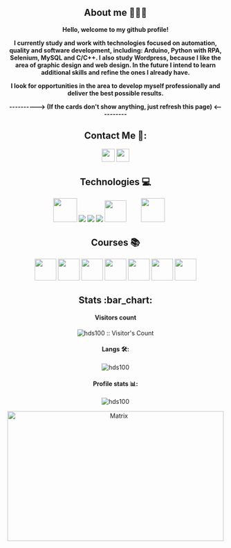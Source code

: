 <h2 align="center">About me 👨🏻‍💻 </h2>

<div align="center">
  
**Hello, welcome to my github profile!**

**I currently study and work with technologies focused on automation, quality and software development, including: Arduino, Python with RPA, Selenium, MySQL and C/C++. I also study Wordpress, because I like the area of graphic design and web design. In the future I intend to learn additional skills and refine the ones I already have.**

**I look for opportunities in the area to develop myself professionally and deliver the best possible results.**

**----------> (If the cards don't show anything, just refresh this page) <----------**

</div>

<h2 align="center">Contact Me 💼:</h2>  

  <div align="center">
    
  [<img src="https://www.vectorlogo.zone/logos/linkedin/linkedin-icon.svg" height="30"/></a>](https://www.linkedin.com/in/jo%C3%A3o-pedro-h-da-silva-8ab801284/)
  [<img src="https://www.vectorlogo.zone/logos/protonmail/protonmail-ar21.svg" height="30"/></a>](https://proton.me/mail)


</div>

<h2 align="center">Technologies 💻</h2>

<div align="center">
  
<img src="https://www.vectorlogo.zone/logos/wordpress/wordpress-icon.svg" height="55"/>
<img src="https://www.vectorlogo.zone/logos/mysql/mysql-ar21.svg"/>
<img src="https://www.vectorlogo.zone/logos/python/python-horizontal.svg"/>
<img src="https://www.vectorlogo.zone/logos/arduino/arduino-ar21.svg"/>
<img src="https://upload.wikimedia.org/wikipedia/commons/thumb/1/18/ISO_C%2B%2B_Logo.svg/306px-ISO_C%2B%2B_Logo.png" height="50"/>
<img src="https://cdn-icons-png.flaticon.com/512/8001/8001983.png" height="55" hspace="30"/>

</div>

<h2 align="center">Courses 📚</h2>

<div align="center">

[<img src="https://hermes.dio.me/tracks/46ac522b-ff3e-4f73-b473-cfe634c26dac.png" height="50"/></a>](https://www.dio.me/certificate/7FFA4F22/share)
[<img src="https://hermes.dio.me/tracks/f7103da6-32cf-46a4-be1c-c97067534355.png" height="50"/></a>](https://www.dio.me/certificate/406E8C52/share)
[<img src="https://hermes.dio.me/tracks/d33ee9c3-8a34-4913-8bfa-d21bdc2109b0.png" height="50"/></a>](https://www.dio.me/certificate/2E6DBB78/share)
[<img src="https://hermes.dio.me/tracks/c18d5f71-9ffa-495f-99ea-a7d564bd93ca.png" height="50"/></a>](https://www.dio.me/certificate/48A6C156/share)
[<img src="https://logopng.com.br/logos/google-37.png" height="50"/></a>](https://www.coursera.org/account/accomplishments/verify/PSPU3425446T)
[<img src="https://seeklogo.com/images/I/ita-instituto-tecnologico-de-aeronautica-logo-2B34B5CC64-seeklogo.com.png" height="50"/></a>](https://www.coursera.org/account/accomplishments/verify/MQH5GV8GAXCC)
[<img src="https://upload.wikimedia.org/wikipedia/commons/thumb/2/25/Harvard_University_shield.png/800px-Harvard_University_shield.png" height="50"/></a>](https://edools-3-production.s3.amazonaws.com/org-6988/school-7227/certificates/enrollment-9120437/course-84414-lvanz.pdf)


</div>

<h2 align="center">Stats :bar_chart:</h2>

<h4 align="center"> Visitors count</h4>

<p align="center"><img src="https://profile-counter.glitch.me/{hds100}/count.svg" alt="hds100 :: Visitor's Count" /></p>

<h4 align="center">Langs 🛠️:</h4>

<p align="center"><img src="https://github-readme-stats.vercel.app/api/top-langs/?username=hds100&layout=donut&theme=radical" alt="hds100" :: Top Langs" /></p>

<h4 align="center">Profile stats 📊:</h4>

<p align="center"><img src="https://github-readme-stats-sigma-five.vercel.app/api?username=hds100&show_icons=true&theme=cobalt" alt="hds100" :: Profile Stats" /></p>

<p align="center"><img src="https://tenor.com/pt-BR/view/the-matrix-reloaded-matrix-reloaded-neo-keanu-reeves-gif-4011236.gif" alt="Matrix" height="300" width="500"></p>
